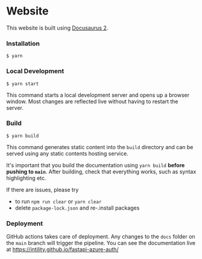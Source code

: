 # Website

This website is built using [Docusaurus 2](https://docusaurus.io/).

### Installation

```
$ yarn
```

### Local Development

```
$ yarn start
```

This command starts a local development server and opens up a browser window. Most changes are reflected live without having to restart the server.

### Build

```
$ yarn build
```

This command generates static content into the `build` directory and can be served using any static contents hosting service.

It's important that you build the documentation using `yarn build` **before pushing to `main`**. After building, 
check that everything works, such as syntax highlighting etc. 

If there are issues, please try
* to run `npm run clear` or `yarn clear`
* delete `package-lock.json` and re-.install packages


### Deployment

GitHub actions takes care of deployment. Any changes to the `docs` folder on the `main` branch will trigger
the pipeline. You can see the documentation live at https://intility.github.io/fastapi-azure-auth/
